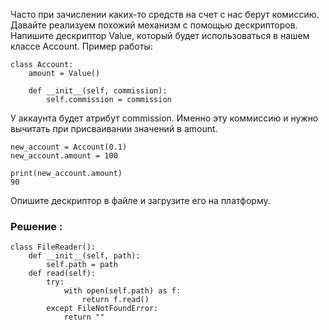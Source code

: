 Часто при зачислении каких-то средств на счет с нас берут комиссию. Давайте реализуем похожий механизм с помощью дескрипторов. Напишите дескриптор Value, который будет использоваться в нашем классе Account.
Пример работы:
```
class Account:
    amount = Value()
    
    def __init__(self, commission):
        self.commission = commission
```
У аккаунта будет атрибут commission. Именно эту коммиссию и нужно вычитать при присваивании значений в amount.
```
new_account = Account(0.1)
new_account.amount = 100

print(new_account.amount)
90
```
Опишите дескриптор в файле и загрузите его на платформу.
### Решение :
```
class FileReader():
    def __init__(self, path):
        self.path = path
    def read(self):
        try:
            with open(self.path) as f:
                return f.read()
        except FileNotFoundError:
            return ""